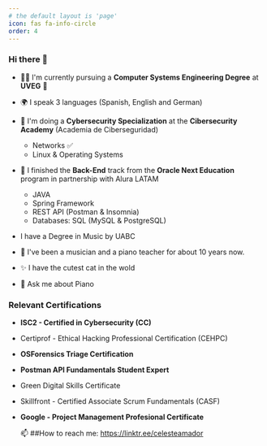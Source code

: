 ```yaml
---
# the default layout is 'page'
icon: fas fa-info-circle
order: 4
---
```


### Hi there 👋
- 👩‍💻 I'm currently pursuing a <b>Computer Systems Engineering Degree</b> at <b>UVEG</b> 🐨
- 🌍 I speak 3 languages (Spanish, English and German)
- 👾 I'm doing a <b>Cybersecurity Specialization</b> at the <b>Cibersecurity Academy</b> (Academia de Ciberseguridad)
  - Networks ✅
  - Linux & Operating Systems
- 🏁 I finished the <b>Back-End</b> track from the <b>Oracle Next Education</b> program in partnership with Alura LATAM
  - JAVA
  - Spring Framework
  - REST API (Postman & Insomnia)
  - Databases: SQL (MySQL & PostgreSQL)


- I have a Degree in Music by UABC 
- 🎹 I've been a musician and a piano teacher for about 10 years now. 
- ✨ I have the cutest cat in the wold
- 💬 Ask me about Piano

### Relevant Certifications

- <b>ISC2 - Certified in Cybersecurity (CC)</b>
- Certiprof - Ethical Hacking Professional Certification (CEHPC)
- <b>OSForensics Triage Certification</b>
- <b>Postman API Fundamentals Student Expert</b>
- Green Digital Skills Certificate
- Skillfront - Certified Associate Scrum Fundamentals (CASF)
- <b>Google - Project Management Profesional Certificate</b>




     📫 ##How to reach me: https://linktr.ee/celesteamador

